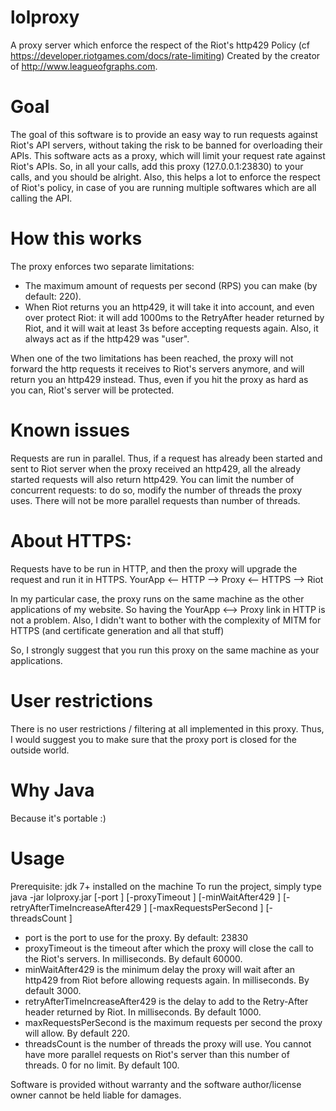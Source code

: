 # lolproxy
A proxy server which enforce the respect of the Riot's http429 Policy (cf https://developer.riotgames.com/docs/rate-limiting)
Created by the creator of http://www.leagueofgraphs.com.

# Goal
The goal of this software is to provide an easy way to run requests against Riot's API servers, without taking the risk to be banned for overloading their APIs.
This software acts as a proxy, which will limit your request rate against Riot's APIs. So, in all your calls, add this proxy (127.0.0.1:23830) to your calls, and you should be alright.
Also, this helps a lot to enforce the respect of Riot's policy, in case of you are running multiple softwares which are all calling the API.


# How this works
The proxy enforces two separate limitations:
- The maximum amount of requests per second (RPS) you can make (by default: 220). 
- When Riot returns you an http429, it will take it into account, and even over protect Riot: it will add 1000ms to the RetryAfter header returned by Riot, and it will wait at least 3s before accepting requests again. Also, it always act as if the http429 was "user".

When one of the two limitations has been reached, the proxy will not forward the http requests it receives to Riot's servers anymore, and will return you an http429 instead. 
Thus, even if you hit the proxy as hard as you can, Riot's server will be protected.


# Known issues
Requests are run in parallel. 
Thus, if a request has already been started and sent to Riot server when the proxy received an http429, all the already started requests will also return http429.
You can limit the number of concurrent requests: to do so, modify the number of threads the proxy uses. There will not be more parallel requests than number of threads.


# About HTTPS:
Requests have to be run in HTTP, and then the proxy will upgrade the request and run it in HTTPS.
YourApp <-- HTTP --> Proxy <-- HTTPS --> Riot

In my particular case, the proxy runs on the same machine as the other applications of my website. So having the YourApp <--> Proxy link in HTTP is not a problem.
Also, I didn't want to bother with the complexity of MITM for HTTPS (and certificate generation and all that stuff)

So, I strongly suggest that you run this proxy on the same machine as your applications.


# User restrictions
There is no user restrictions / filtering at all implemented in this proxy. Thus, I would suggest you to make sure that the proxy port is closed for the outside world.

# Why Java
Because it's portable :)


# Usage
Prerequisite: jdk 7+ installed on the machine
To run the project, simply type
java -jar lolproxy.jar [-port <Port>] [-proxyTimeout <ProxyTimeout>] [-minWaitAfter429 <MinWaitAfter429>] [-retryAfterTimeIncreaseAfter429 <RetryAfterTimeIncreaseAfter429>] [-maxRequestsPerSecond <MaxRequestsPerSecond>] [-threadsCount <ThreadsCount>]
- port is the port to use for the proxy. By default: 23830
- proxyTimeout is the timeout after which the proxy will close the call to the Riot's servers. In milliseconds. By default 60000.
- minWaitAfter429 is the minimum delay the proxy will wait after an http429 from Riot before allowing requests again. In milliseconds. By default 3000.
- retryAfterTimeIncreaseAfter429 is the delay to add to the Retry-After header returned by Riot. In milliseconds. By default 1000.
- maxRequestsPerSecond is the maximum requests per second the proxy will allow. By default 220.
- threadsCount is the number of threads the proxy will use. You cannot have more parallel requests on Riot's server than this number of threads. 0 for no limit. By default 100.

Software is provided without warranty and the software author/license owner cannot be held liable for damages.
